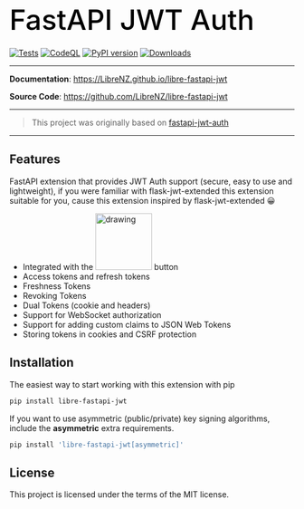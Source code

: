 <h1 align="left" style="margin-bottom: 20px; font-weight: 500; font-size: 50px; color: black;">
  FastAPI JWT Auth
</h1>

[![Tests](https://github.com/LibreNZ/libre-fastapi-jwt/actions/workflows/tests.yml/badge.svg?branch=main)](https://github.com/LibreNZ/libre-fastapi-jwt/actions/workflows/tests.yml)
[![CodeQL](https://github.com/LibreNZ/libre-fastapi-jwt/actions/workflows/codeql.yml/badge.svg)](https://github.com/LibreNZ/libre-fastapi-jwt/actions/workflows/codeql.yml)
[![PyPI version](https://badge.fury.io/py/libre-fastapi-jwt.svg)](https://badge.fury.io/py/libre-fastapi-jwt)
[![Downloads](https://static.pepy.tech/personalized-badge/libre-fastapi-jwt?period=total&units=international_system&left_color=grey&right_color=brightgreen&left_text=Downloads)](https://pepy.tech/project/libre-fastapi-jwt)

---


**Documentation**: <a href="https://LibreNZ.github.io/libre-fastapi-jwt" target="_blank">https://LibreNZ.github.io/libre-fastapi-jwt</a>

**Source Code**: <a href="https://github.com/LibreNZ/libre-fastapi-jwt" target="_blank">https://github.com/LibreNZ/libre-fastapi-jwt</a>

---
>This project was originally based on <a href="https://github.com/IndominusByte/fastapi-jwt-auth" target="_blank">fastapi-jwt-auth</a> 
---

## Features
FastAPI extension that provides JWT Auth support (secure, easy to use and lightweight), if you were familiar with flask-jwt-extended this extension suitable for you, cause this extension inspired by flask-jwt-extended 😀

- Integrated with the <img src="docs/image.png" alt="drawing" width="100" style="align: center; margin: auto; "/> button
- Access tokens and refresh tokens
- Freshness Tokens
- Revoking Tokens
- Dual Tokens (cookie and headers)
- Support for WebSocket authorization
- Support for adding custom claims to JSON Web Tokens
- Storing tokens in cookies and CSRF protection

## Installation
The easiest way to start working with this extension with pip

```bash
pip install libre-fastapi-jwt
```

If you want to use asymmetric (public/private) key signing algorithms, include the <b>asymmetric</b> extra requirements.
```bash
pip install 'libre-fastapi-jwt[asymmetric]'
```

## License
This project is licensed under the terms of the MIT license.
